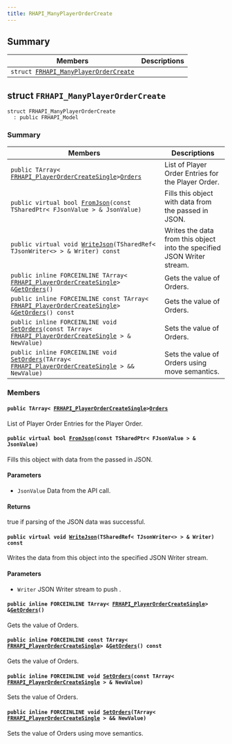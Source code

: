 ```yaml
---
title: RHAPI_ManyPlayerOrderCreate
---
```


## Summary

 Members                        | Descriptions                                
--------------------------------|---------------------------------------------
`struct `[`FRHAPI_ManyPlayerOrderCreate`](#structFRHAPI__ManyPlayerOrderCreate) | 

## struct `FRHAPI_ManyPlayerOrderCreate` <a id="structFRHAPI__ManyPlayerOrderCreate"></a>

```
struct FRHAPI_ManyPlayerOrderCreate
  : public FRHAPI_Model
```

### Summary

 Members                        | Descriptions                                
--------------------------------|---------------------------------------------
`public TArray< `[`FRHAPI_PlayerOrderCreateSingle`](RHAPI_PlayerOrderCreateSingle.md#structFRHAPI__PlayerOrderCreateSingle)` > `[`Orders`](#structFRHAPI__ManyPlayerOrderCreate_1a00bc918f739eba03dbcaacfc4cad9fb3) | List of Player Order Entries for the Player Order.
`public virtual bool `[`FromJson`](#structFRHAPI__ManyPlayerOrderCreate_1a65a0e538f9e946976d1c390fc80fa042)`(const TSharedPtr< FJsonValue > & JsonValue)` | Fills this object with data from the passed in JSON.
`public virtual void `[`WriteJson`](#structFRHAPI__ManyPlayerOrderCreate_1a0625ec1f27f8e50abba72de0b0d71bec)`(TSharedRef< TJsonWriter<> > & Writer) const` | Writes the data from this object into the specified JSON Writer stream.
`public inline FORCEINLINE TArray< `[`FRHAPI_PlayerOrderCreateSingle`](RHAPI_PlayerOrderCreateSingle.md#structFRHAPI__PlayerOrderCreateSingle)` > & `[`GetOrders`](#structFRHAPI__ManyPlayerOrderCreate_1ac811da6b0d7f3ed5eae440cf0a23dc93)`()` | Gets the value of Orders.
`public inline FORCEINLINE const TArray< `[`FRHAPI_PlayerOrderCreateSingle`](RHAPI_PlayerOrderCreateSingle.md#structFRHAPI__PlayerOrderCreateSingle)` > & `[`GetOrders`](#structFRHAPI__ManyPlayerOrderCreate_1ab30a76b741259913fcc6e63bfe47a773)`() const` | Gets the value of Orders.
`public inline FORCEINLINE void `[`SetOrders`](#structFRHAPI__ManyPlayerOrderCreate_1a68d7c48246244e32feaca49a115500bf)`(const TArray< `[`FRHAPI_PlayerOrderCreateSingle`](RHAPI_PlayerOrderCreateSingle.md#structFRHAPI__PlayerOrderCreateSingle)` > & NewValue)` | Sets the value of Orders.
`public inline FORCEINLINE void `[`SetOrders`](#structFRHAPI__ManyPlayerOrderCreate_1a39bbbe13823df25320befd8b1c422a83)`(TArray< `[`FRHAPI_PlayerOrderCreateSingle`](RHAPI_PlayerOrderCreateSingle.md#structFRHAPI__PlayerOrderCreateSingle)` > && NewValue)` | Sets the value of Orders using move semantics.

### Members

#### `public TArray< `[`FRHAPI_PlayerOrderCreateSingle`](RHAPI_PlayerOrderCreateSingle.md#structFRHAPI__PlayerOrderCreateSingle)` > `[`Orders`](#structFRHAPI__ManyPlayerOrderCreate_1a00bc918f739eba03dbcaacfc4cad9fb3) <a id="structFRHAPI__ManyPlayerOrderCreate_1a00bc918f739eba03dbcaacfc4cad9fb3"></a>

List of Player Order Entries for the Player Order.

#### `public virtual bool `[`FromJson`](#structFRHAPI__ManyPlayerOrderCreate_1a65a0e538f9e946976d1c390fc80fa042)`(const TSharedPtr< FJsonValue > & JsonValue)` <a id="structFRHAPI__ManyPlayerOrderCreate_1a65a0e538f9e946976d1c390fc80fa042"></a>

Fills this object with data from the passed in JSON.

#### Parameters
* `JsonValue` Data from the API call.

#### Returns
true if parsing of the JSON data was successful.

#### `public virtual void `[`WriteJson`](#structFRHAPI__ManyPlayerOrderCreate_1a0625ec1f27f8e50abba72de0b0d71bec)`(TSharedRef< TJsonWriter<> > & Writer) const` <a id="structFRHAPI__ManyPlayerOrderCreate_1a0625ec1f27f8e50abba72de0b0d71bec"></a>

Writes the data from this object into the specified JSON Writer stream.

#### Parameters
* `Writer` JSON Writer stream to push .

#### `public inline FORCEINLINE TArray< `[`FRHAPI_PlayerOrderCreateSingle`](RHAPI_PlayerOrderCreateSingle.md#structFRHAPI__PlayerOrderCreateSingle)` > & `[`GetOrders`](#structFRHAPI__ManyPlayerOrderCreate_1ac811da6b0d7f3ed5eae440cf0a23dc93)`()` <a id="structFRHAPI__ManyPlayerOrderCreate_1ac811da6b0d7f3ed5eae440cf0a23dc93"></a>

Gets the value of Orders.

#### `public inline FORCEINLINE const TArray< `[`FRHAPI_PlayerOrderCreateSingle`](RHAPI_PlayerOrderCreateSingle.md#structFRHAPI__PlayerOrderCreateSingle)` > & `[`GetOrders`](#structFRHAPI__ManyPlayerOrderCreate_1ab30a76b741259913fcc6e63bfe47a773)`() const` <a id="structFRHAPI__ManyPlayerOrderCreate_1ab30a76b741259913fcc6e63bfe47a773"></a>

Gets the value of Orders.

#### `public inline FORCEINLINE void `[`SetOrders`](#structFRHAPI__ManyPlayerOrderCreate_1a68d7c48246244e32feaca49a115500bf)`(const TArray< `[`FRHAPI_PlayerOrderCreateSingle`](RHAPI_PlayerOrderCreateSingle.md#structFRHAPI__PlayerOrderCreateSingle)` > & NewValue)` <a id="structFRHAPI__ManyPlayerOrderCreate_1a68d7c48246244e32feaca49a115500bf"></a>

Sets the value of Orders.

#### `public inline FORCEINLINE void `[`SetOrders`](#structFRHAPI__ManyPlayerOrderCreate_1a39bbbe13823df25320befd8b1c422a83)`(TArray< `[`FRHAPI_PlayerOrderCreateSingle`](RHAPI_PlayerOrderCreateSingle.md#structFRHAPI__PlayerOrderCreateSingle)` > && NewValue)` <a id="structFRHAPI__ManyPlayerOrderCreate_1a39bbbe13823df25320befd8b1c422a83"></a>

Sets the value of Orders using move semantics.

